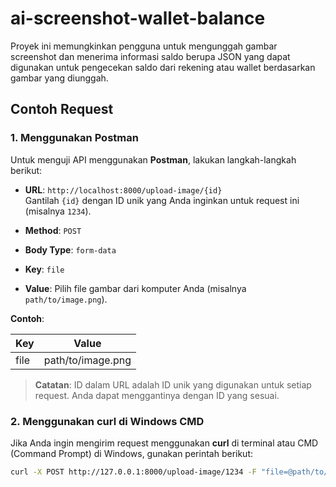 # ai-screenshot-wallet-balance

Proyek ini memungkinkan pengguna untuk mengunggah gambar screenshot dan menerima informasi saldo berupa JSON yang dapat digunakan untuk pengecekan saldo dari rekening atau wallet berdasarkan gambar yang diunggah.

## Contoh Request

### 1. Menggunakan **Postman**

Untuk menguji API menggunakan **Postman**, lakukan langkah-langkah berikut:

- **URL**: `http://localhost:8000/upload-image/{id}`  
  Gantilah `{id}` dengan ID unik yang Anda inginkan untuk request ini (misalnya `1234`).

- **Method**: `POST`

- **Body Type**: `form-data`

- **Key**: `file`
- **Value**: Pilih file gambar dari komputer Anda (misalnya `path/to/image.png`).

**Contoh**:

| Key  | Value             |
| ---- | ----------------- |
| file | path/to/image.png |

> **Catatan**: ID dalam URL adalah ID unik yang digunakan untuk setiap request. Anda dapat menggantinya dengan ID yang sesuai.

### 2. Menggunakan **curl** di Windows CMD

Jika Anda ingin mengirim request menggunakan **curl** di terminal atau CMD (Command Prompt) di Windows, gunakan perintah berikut:

```bash
curl -X POST http://127.0.0.1:8000/upload-image/1234 -F "file=@path/to/image.png"
```
